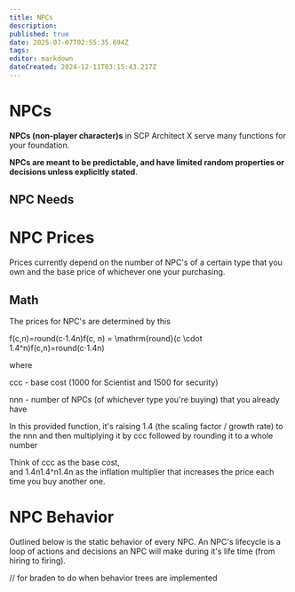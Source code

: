 ```yaml
---
title: NPCs
description: 
published: true
date: 2025-07-07T02:55:35.694Z
tags: 
editor: markdown
dateCreated: 2024-12-11T03:15:43.217Z
---
```


# NPCs

**NPCs (non-player character)s** in SCP Architect X serve many functions for your foundation.

**NPCs are meant to be predictable, and have limited random properties or decisions unless explicitly stated**.

## NPC Needs

# NPC Prices

Prices currently depend on the number of NPC's of a certain type that you own and the base price of whichever one your purchasing.

## Math

The prices for NPC's are determined by this

f(c,n)\=round(c⋅1.4n)f(c, n) = \\mathrm{round}(c \\cdot 1.4^n)f(c,n)\=round(c⋅1.4n)

where

ccc - base cost (1000 for Scientist and 1500 for security)

nnn - number of NPCs (of whichever type you're buying) that you already have

In this provided function, it's raising 1.4 (the scaling factor / growth rate) to the nnn and then multiplying it by ccc followed by rounding it to a whole number

Think of ccc as the base cost,  
and 1.4n1.4^n1.4n as the inflation multiplier that increases the price each time you buy another one.

# NPC Behavior

Outlined below is the static behavior of every NPC. An NPC's lifecycle is a loop of actions and decisions an NPC will make during it's life time (from hiring to firing).

// for braden to do when behavior trees are implemented